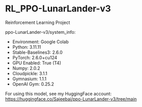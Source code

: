 # RL_PPO-LunarLander-v3
Reinforcement Learning Project

ppo-LunarLander-v3/system_info:

- Environment: Google Colab
- Python: 3.11.11
- Stable-Baselines3: 2.6.0
- PyTorch: 2.6.0+cu124
- GPU Enabled: True (T4)
- Numpy: 2.0.2
- Cloudpickle: 3.1.1
- Gymnasium: 1.1.1
- OpenAI Gym: 0.25.2

For using this model, see my HuggingFace account:
https://huggingface.co/Sajeebai/ppo-LunarLander-v3/tree/main

